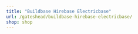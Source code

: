 ```yaml
---
title: "Buildbase Hirebase Electricbase"
url: /gateshead/buildbase-hirebase-electricbase/
shop: shop
---
```


